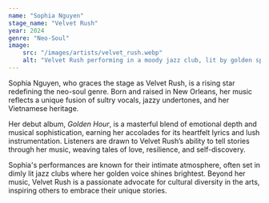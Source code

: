 ```yaml
---
name: "Sophia Nguyen"
stage_name: "Velvet Rush"
year: 2024
genre: "Neo-Soul"
image: 
    src: "/images/artists/velvet_rush.webp"
    alt: "Velvet Rush performing in a moody jazz club, lit by golden spotlights"
---
```


Sophia Nguyen, who graces the stage as Velvet Rush, is a rising star redefining the neo-soul genre. Born and raised in New Orleans, her music reflects a unique fusion of sultry vocals, jazzy undertones, and her Vietnamese heritage.

Her debut album, *Golden Hour*, is a masterful blend of emotional depth and musical sophistication, earning her accolades for its heartfelt lyrics and lush instrumentation. Listeners are drawn to Velvet Rush’s ability to tell stories through her music, weaving tales of love, resilience, and self-discovery.

Sophia's performances are known for their intimate atmosphere, often set in dimly lit jazz clubs where her golden voice shines brightest. Beyond her music, Velvet Rush is a passionate advocate for cultural diversity in the arts, inspiring others to embrace their unique stories.
